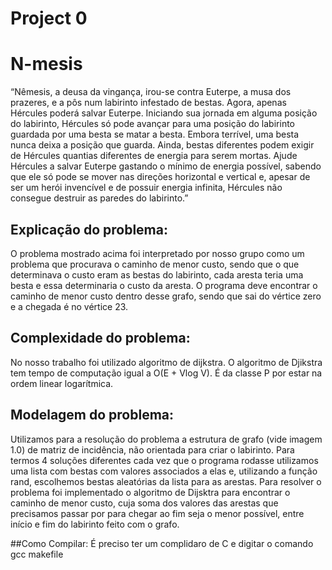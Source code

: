# Project 0

# N-mesis
“Nêmesis, a deusa da vingança, irou-se contra Euterpe, a musa dos prazeres, e a pôs
num labirinto infestado de bestas. Agora, apenas Hércules poderá salvar Euterpe. Iniciando sua
jornada em alguma posição do labirinto, Hércules só pode avançar para uma posição do
labirinto guardada por uma besta se matar a besta. Embora terrível, uma besta nunca deixa a
posição que guarda. Ainda, bestas diferentes podem exigir de Hércules quantias diferentes de
energia para serem mortas. Ajude Hércules a salvar Euterpe gastando o mínimo de energia
possível, sabendo que ele só pode se mover nas direções horizontal e vertical e, apesar de ser
um herói invencível e de possuir energia infinita, Hércules não consegue destruir as paredes do
labirinto.”

## Explicação do problema:
O problema mostrado acima foi interpretado por nosso
grupo como um problema que procurava o caminho de menor custo, sendo que o que
determinava o custo eram as bestas do labirinto, cada aresta teria uma besta e essa determinaria o
custo da aresta. O programa deve encontrar o caminho de menor custo dentro desse grafo, sendo
que sai do vértice zero e a chegada é no vértice 23.

## Complexidade do problema:
No nosso trabalho foi utilizado algoritmo de dijkstra. O
algoritmo de Djikstra tem tempo de computação igual a O(E + Vlog V). É da classe P por estar
na ordem linear logarítmica.

## Modelagem do problema: 
Utilizamos para a resolução do problema a estrutura de
grafo (vide imagem 1.0) de matriz de incidência, não orientada para criar o labirinto. Para termos
4
soluções diferentes cada vez que o programa rodasse utilizamos uma lista com bestas com
valores associados a elas e, utilizando a função rand, escolhemos bestas aleatórias da lista para as
arestas. Para resolver o problema foi implementado o algoritmo de Dijsktra para encontrar o
caminho de menor custo, cuja soma dos valores das arestas que precisamos passar por para
chegar ao fim seja o menor possível, entre início e fim do labirinto feito com o grafo.

##Como Compilar:
É preciso ter um complidaro de C e digitar o comando gcc makefile